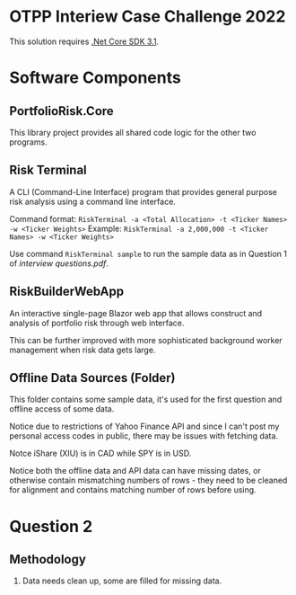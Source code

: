 # OTPP Interiew Case Challenge 2022

This solution requires [.Net Core SDK 3.1](https://dotnet.microsoft.com/en-us/download/dotnet/3.1).

# Software Components

## PortfolioRisk.Core

This library project provides all shared code logic for the other two programs.

## Risk Terminal

A CLI (Command-Line Interface) program that provides general purpose risk analysis using a command line interface.

Command format: `RiskTerminal -a <Total Allocation> -t <Ticker Names> -w <Ticker Weights>` 
Example: `RiskTerminal -a 2,000,000 -t <Ticker Names> -w <Ticker Weights>`

Use command `RiskTerminal sample` to run the sample data as in Question 1 of *interview questions.pdf*.

## RiskBuilderWebApp

An interactive single-page Blazor web app that allows construct and analysis of portfolio risk through web interface.

This can be further improved with more sophisticated background worker management when risk data gets large.

## Offline Data Sources (Folder)

This folder contains some sample data, it's used for the first question and offline access of some data.

Notice due to restrictions of Yahoo Finance API and since I can't post my personal access codes in public, there may be issues with fetching data.

Notce iShare (XIU) is in CAD while SPY is in USD.

Notice both the offline data and API data can have missing dates, or otherwise contain mismatching numbers of rows - they need to be cleaned for alignment and contains matching number of rows before using.

# Question 2

## Methodology

1. Data needs clean up, some are filled for missing data.